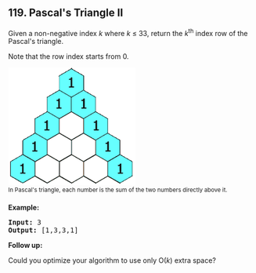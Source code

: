 ## 119. Pascal's Triangle II

Given a non-negative index *k* where *k* ≤ 33, return the *k*<sup>th</sup> index row of the Pascal's triangle.

Note that the row index starts from 0.

![pascal's triangle](../../assets/119.gif)<br/>
<sup>In Pascal's triangle, each number is the sum of the two numbers directly above it.</sup>

**Example:**
<pre>
<b>Input:</b> 3
<b>Output:</b> [1,3,3,1]
</pre>

**Follow up:**

Could you optimize your algorithm to use only O(*k*) extra space?
